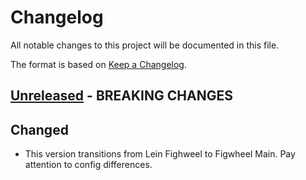 # Changelog
All notable changes to this project will be documented in this file.

The format is based on [Keep a Changelog](http://keepachangelog.com/en/1.0.0/).

## [Unreleased] - BREAKING CHANGES

## Changed
- This version transitions from Lein Fighweel to Figwheel Main.
  Pay attention to config differences.

[UNRELEASED]:  https://github.com/magnetcoop/module.cljs/compare/0.4.1...master
